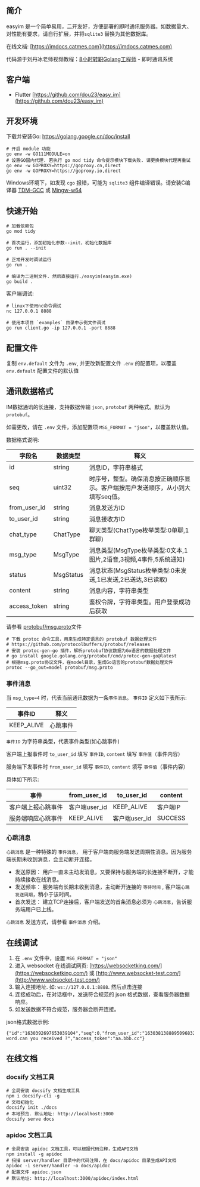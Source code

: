 ## 简介

easyim 是一个简单易用，二开友好，方便部署的即时通讯服务器。如数据量大、对性能有要求，请自行扩展，并将`sqlite3` 替换为其他数据库。

在线文档: [https://imdocs.catmes.com](https://imdocs.catmes.com)

代码源于刘丹冰老师视频教程：[8小时转职Golang工程师](https://www.bilibili.com/video/BV1gf4y1r79E/) - 即时通讯系统


## 客户端

- Flutter [https://github.com/dou23/easy_im](https://github.com/dou23/easy_im)


## 开发环境

下载并安装Go: https://golang.google.cn/doc/install

```
# 开启 module 功能
go env -w GO111MODULE=on
# 设置GO国内代理. 若执行 go mod tidy 命令提示模块下载失败. 请更换模块代理再重试 go env -w GOPROXY=https://goproxy.cn,direct
go env -w GOPROXY=https://goproxy.io,direct
```

Windows环境下，如发现 `cgo` 报错，可能为 `sqlite3` 组件编译错误。请安装C编译器 [TDM-GCC](https://jmeubank.github.io/tdm-gcc/download/) 或 [Mingw-w64](https://github.com/niXman/mingw-builds-binaries/releases/latest)


## 快速开始

```
# 加载依赖包
go mod tidy

# 首次运行，添加初始化参数--init，初始化数据库
go run . --init

# 正常开发时调试运行
go run .

# 编译为二进制文件. 然后直接运行./easyim(easyim.exe)
go build .
```

客户端调试:

```
# linux下使用nc命令调试
nc 127.0.0.1 8888

# 使用本项目 `examples` 目录中示例文件调试
go run client.go -ip 127.0.0.1 -port 8888
```


## 配置文件

复制 `env.default` 文件为 `.env`, 并更改新配置文件 `.env` 的配置项，以覆盖 `env.default` 配置文件的默认值


## 通讯数据格式

IM数据通讯的长连接，支持数据传输 `json`, `protobuf` 两种格式。默认为 `protobuf`。

如需更改，请在 `.env` 文件，添加配置项 `MSG_FORMAT = "json"`，以覆盖默认值。

数据格式说明:

| 字段名 | 数据类型 | 释义   |
| ------ | --------- | -------- |
| id | string |     消息ID，字符串格式     |         |
| seq   | uint32     | 时序号，整型。确保消息按正确顺序显示。客户端按用户发送顺序，从小到大填写seq值。  |
| from_user_id   | string     | 消息发送方ID |
| to_user_id   | string     | 消息接收方ID |
| chat_type   | ChatType     | 聊天类型(ChatType枚举类型:0单聊,1群聊) |
| msg_type   | MsgType     | 消息类型(MsgType枚举类型:0文本,1图片,2语音,3视频,4事件,5系统通知) |
| status   | MsgStatus     | 消息状态(MsgStatus枚举类型:0未发送,1已发送,2已送达,3已读取) |
| content   | string     | 消息内容，字符串类型 |
| access_token | string | 鉴权令牌，字符串类型。用户登录成功后获取|

请参看 [protobuf/msg.proto](https://github.com/iotames/easyim/blob/master/protobuf/msg.proto)文件


```
# 下载 protoc 命令工具，用来生成特定语言的 protobuf 数据处理文件
# https://github.com/protocolbuffers/protobuf/releases
# 安装 protoc-gen-go 插件，解析protobuf协议数据为Go语言的数据处理文件
# go install google.golang.org/protobuf/cmd/protoc-gen-go@latest
# 根据msg.proto协议文件，在model目录，生成Go语言的protobuf数据处理文件
protoc --go_out=model protobuf/msg.proto
```

### 事件消息

当 `msg_type=4` 时，代表当前通讯数据为一条`事件消息`。 `事件ID` 定义如下表所示:

| 事件ID | 释义  |
| ----- | ----- |
|  KEEP_ALIVE  | 心跳事件 |

`事件ID` 为字符串类型，代表事件类型(如心跳事件)

客户端上报事件时 `to_user_id` 填写 `事件ID`, `content` 填写 `事件值`（事件内容）

服务端下发事件时 `from_user_id` 填写 `事件ID`, `content` 填写 `事件值`（事件内容）

具体如下所示:

| 事件              | from_user_id  | to_user_id    | content |
| -----             | -----        | -----      | -----       |
| 客户端上报心跳事件 | 客户端user_id | KEEP_ALIVE | 客户端IP |
| 服务端响应心跳事件 | KEEP_ALIVE | 客户端user_id | SUCCESS |


### 心跳消息

`心跳消息` 是一种特殊的 `事件消息`， 用于客户端向服务端发送周期性消息。因为服务端长期未收到消息，会主动断开连接。

- 发送原因： 用户一直未主动发消息，又要保持与服务端的长连接不断开，才能持续接收在线消息。
- 发送频率： 服务端有长期未收到消息，主动断开连接的 `等待时间` , 客户端`心跳发送周期`，稍小于该时间。
- 首次发送： 建立TCP连接后，客户端发送的首条消息必须为 `心跳消息`，告诉服务端用户已上线。

`心跳消息` 发送方式，请参看 `事件消息` 介绍。


## 在线调试

1. 在 `.env` 文件中，设置 `MSG_FORMAT = "json"`
2. 进入 websocket 在线调试网页: [https://websocketking.com/](https://websocketking.com/) 或 [http://www.websocket-test.com/](http://www.websocket-test.com/)
3. 输入连接地址. 如: `ws://127.0.0.1:8888`. 然后点击连接
4. 连接成功后，在对话框中，发送符合规范的 json 格式数据，查看服务器数据响应。
5. 如发送数据不符合规范，服务器会断开连接。

json格式数据示例:

```
{"id":"1630392697653039104","seq":0,"from_user_id":"1630381388895096832","to_user_id":"1630381388895666666","chat_type":0,"msg_type":0,"status":1,"content":"hello word.can you received ?","access_token":"aa.bbb.cc"}
```


## 在线文档

### docsify 文档工具

```
# 全局安装 docsify 文档生成工具
npm i docsify-cli -g
# 文档初始化
docsify init ./docs
# 本地预览. 默认地址: http://localhost:3000
docsify serve docs
```

### apidoc 文档工具

```
# 全局安装 apidoc 文档工具，可以根据代码注释，生成API文档
npm install -g apidoc
# 扫描 server/handler 目录中的代码注释，在 docs/apidoc 目录生成API文档
apidoc -i server/handler -o docs/apidoc
# 配置文件 apidoc.json
# 默认地址: http://localhost:3000/apidoc/index.html
```